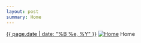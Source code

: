 ```yaml
---
layout: post
summary: Home
---
```


<p>
  <time><a href="/539">{{ page.date | date: "%B %e, %Y" }}</a></time>
  <a href="/539"><img src="{{ site.assets_url }}/539-640.jpg" srcset="{{ site.assets_url }}/539-320.jpg 320w, {{ site.assets_url }}/539-640.jpg 640w, {{ site.assets_url }}/539-960.jpg 960w, {{ site.assets_url }}/539-1280.jpg 1280w" sizes="(min-width: 700px) 50vw, calc(100vw - 2rem)" alt="Home" /></a>
  <span>Home</span>
</p>
